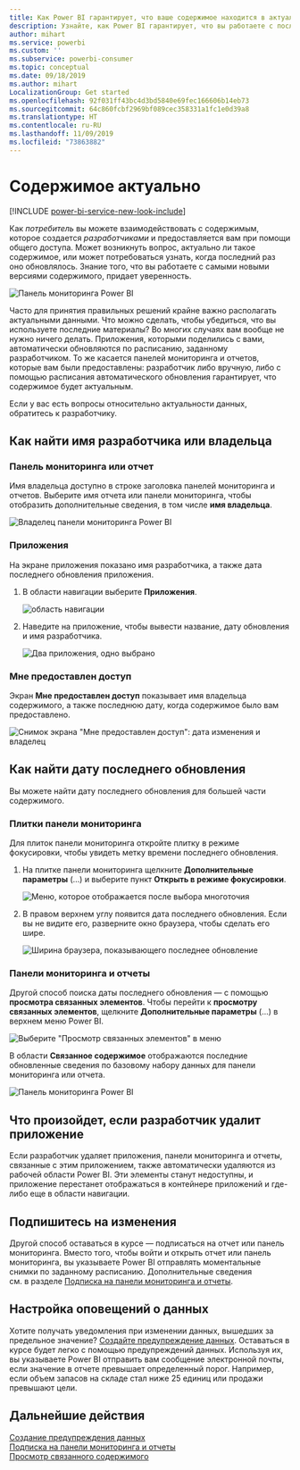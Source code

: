 ```yaml
---
title: Как Power BI гарантирует, что ваше содержимое находится в актуальном состоянии
description: Узнайте, как Power BI гарантирует, что вы работаете с последней версией данных, отчетов, панели мониторинга и приложения.
author: mihart
ms.service: powerbi
ms.custom: ''
ms.subservice: powerbi-consumer
ms.topic: conceptual
ms.date: 09/18/2019
ms.author: mihart
LocalizationGroup: Get started
ms.openlocfilehash: 92f031ff43bc4d3bd5840e69fec166606b14eb73
ms.sourcegitcommit: 64c860fcbf2969bf089cec358331a1fc1e0d39a8
ms.translationtype: HT
ms.contentlocale: ru-RU
ms.lasthandoff: 11/09/2019
ms.locfileid: "73863882"
---
```

# <a name="your-content-is-up-to-date"></a>Содержимое актуально

[!INCLUDE [power-bi-service-new-look-include](../includes/power-bi-service-new-look-include.md)]

Как *потребитель* вы можете взаимодействовать с содержимым, которое создается *разработчиками* и предоставляется вам при помощи общего доступа. Может возникнуть вопрос, актуально ли такое содержимое, или может потребоваться узнать, когда последний раз оно обновлялось. Знание того, что вы работаете с самыми новыми версиями содержимого, придает уверенность.  
 
![Панель мониторинга Power BI](media/end-user-fresh/power-bi-dashboards.png)


Часто для принятия правильных решений крайне важно располагать актуальными данными. Что можно сделать, чтобы убедиться, что вы используете последние материалы? Во многих случаях вам вообще не нужно ничего делать. Приложения, которыми поделились с вами, автоматически обновляются по расписанию, заданному разработчиком. То же касается панелей мониторинга и отчетов, которые вам были предоставлены: разработчик либо вручную, либо с помощью расписания автоматического обновления гарантирует, что содержимое будет актуальным.  

Если у вас есть вопросы относительно актуальности данных, обратитесь к разработчику.

## <a name="how-to-locate-the-name-of-the-designer-or-owner"></a>Как найти имя разработчика или владельца

### <a name="dashboard-or-report"></a>Панель мониторинга или отчет

Имя владельца доступно в строке заголовка панелей мониторинга и отчетов. Выберите имя отчета или панели мониторинга, чтобы отобразить дополнительные сведения, в том числе **имя владельца**.

![Владелец панели мониторинга Power BI](media/end-user-fresh/power-bi-owner.png)


### <a name="apps"></a>Приложения

На экране приложения показано имя разработчика, а также дата последнего обновления приложения.  

1. В области навигации выберите **Приложения**.

    ![область навигации](media/end-user-fresh/power-bi-nav-app.png)



2. Наведите на приложение, чтобы вывести название, дату обновления и имя разработчика. 

    ![Два приложения, одно выбрано](media/end-user-fresh/power-bi-app.png)


### <a name="shared-with-me"></a>Мне предоставлен доступ
Экран **Мне предоставлен доступ** показывает имя владельца содержимого, а также последнюю дату, когда содержимое было вам предоставлено.

![Снимок экрана "Мне предоставлен доступ": дата изменения и владелец](media/end-user-fresh/power-bi-share.png) 


## <a name="how-to-look-up-the-last-refresh-date"></a>Как найти дату последнего обновления
Вы можете найти дату последнего обновления для большей части содержимого. 

### <a name="dashboard-tiles"></a>Плитки панели мониторинга
Для плиток панели мониторинга откройте плитку в режиме фокусировки, чтобы увидеть метку времени последнего обновления.

1. На плитке панели мониторинга щелкните **Дополнительные параметры** (…) и выберите пункт **Открыть в режиме фокусировки**.

    ![Меню, которое отображается после выбора многоточия](media/end-user-fresh/power-bi-focus-mode.png)

2. В правом верхнем углу появится дата последнего обновления. Если вы не видите его, разверните окно браузера, чтобы сделать его шире. 

    ![Ширина браузера, показывающего последнее обновление](media/end-user-fresh/power-bi-last-refresh2.png)

### <a name="dashboards-and-reports"></a>Панели мониторинга и отчеты
Другой способ поиска даты последнего обновления — с помощью **просмотра связанных элементов**.  Чтобы перейти к **просмотру связанных элементов**, щелкните **Дополнительные параметры** (...) в верхнем меню Power BI.

![Выберите "Просмотр связанных элементов" в меню](media/end-user-fresh/power-bi-view-related-dropdown.png)

В области **Связанное содержимое** отображаются последние обновленные сведения по базовому набору данных для панели мониторинга или отчета.

![Панель мониторинга Power BI](media/end-user-fresh/power-bi-refresh.png)

## <a name="what-happens-if-an-app-is-deleted-by-the-designer"></a>Что произойдет, если разработчик удалит приложение

Если разработчик удаляет приложения, панели мониторинга и отчеты, связанные с этим приложением, также автоматически удаляются из рабочей области Power BI. Эти элементы станут недоступны, и приложение перестанет отображаться в контейнере приложений и где-либо еще в области навигации.


## <a name="subscribe-to-see-changes"></a>Подпишитесь на изменения
Другой способ оставаться в курсе — подписаться на отчет или панель мониторинга. Вместо того, чтобы войти и открыть отчет или панель мониторинга, вы указываете Power BI отправлять моментальные снимки по заданному расписанию.  Дополнительные сведения см. в разделе [Подписка на панели мониторинга и отчеты](end-user-subscribe.md).

## <a name="set-data-alerts"></a>Настройка оповещений о данных
Хотите получать уведомления при изменении данных, вышедших за предельное значение? [Создайте предупреждение данных](end-user-alerts.md).  Оставаться в курсе будет легко с помощью предупреждений данных. Используя их, вы указываете Power BI отправить вам сообщение электронной почты, если значение в отчете превышает определенный порог.  Например, если объем запасов на складе стал ниже 25 единиц или продажи превышают цели.  

## <a name="next-steps"></a>Дальнейшие действия
[Создание предупреждения данных](end-user-alerts.md)    
[Подписка на панели мониторинга и отчеты](end-user-subscribe.md)    
[Просмотр связанного содержимого](end-user-related.md)    
